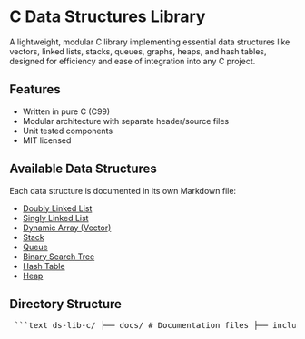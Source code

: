 # C Data Structures Library 
A lightweight, modular C library implementing essential data structures like vectors, linked lists, stacks, queues, graphs, heaps, and hash tables, designed for efficiency and ease of integration into any C project.

## Features

- Written in pure C (C99)
- Modular architecture with separate header/source files
- Unit tested components
- MIT licensed

## Available Data Structures

Each data structure is documented in its own Markdown file:

- [Doubly Linked List](docs/doubly_linked_list.md)
- [Singly Linked List](docs/singly_linked_list.md)
- [Dynamic Array (Vector)](docs/dynamic_array.md)
- [Stack](docs/stack.md)
- [Queue](docs/queue.md)
- [Binary Search Tree](docs/binary_search_tree.md)
- [Hash Table](docs/hash_table.md)
- [Heap](docs/heap.md)

## Directory Structure
<pre> ```text ds-lib-c/ ├── docs/ # Documentation files ├── include/ # Public headers ├── src/ # Source code ├── tests/ # Unit tests ├── Makefile # Build automation └── README.md # Library overview ``` </pre>
